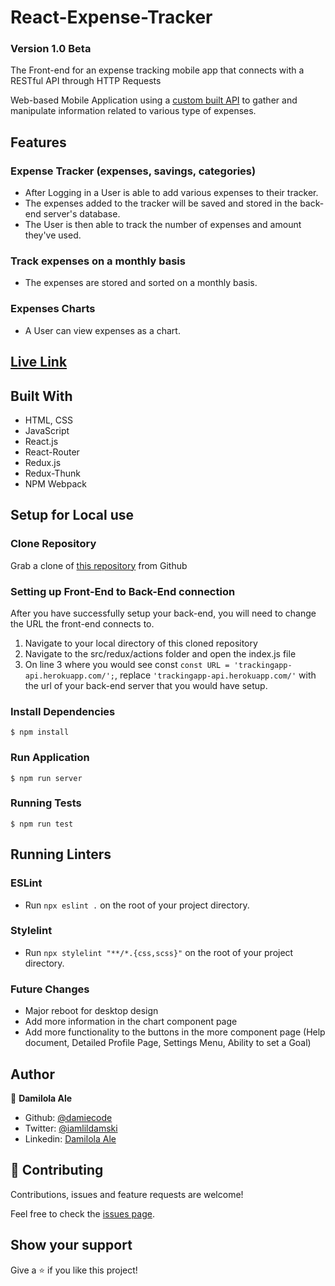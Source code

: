 # React-Expense-Tracker
### Version 1.0 Beta
The Front-end for an expense tracking mobile app that connects with a RESTful API through HTTP Requests

Web-based Mobile Application using a [custom built API](https://github.com/damiecode/TrackingApp-API) to gather and manipulate information related to various type of expenses.

## Features
### Expense Tracker (expenses, savings, categories)
- After Logging in a User is able to add various expenses to their tracker. 
- The expenses added to the tracker will be saved and stored in the back-end server's database.  
- The User is then able to track the number of expenses and amount they've used.
### Track expenses on a monthly basis
- The expenses are stored and sorted on a monthly basis.
### Expenses Charts
- A User can view expenses as a chart.

<!-- ![screenshot](./screenshot.jpg)
![screenshot](./screenshot2.jpg) -->

## [Live Link](https://react-expense-trackers.netlify.app/)

## Built With

- HTML, CSS
- JavaScript
- React.js
- React-Router
- Redux.js
- Redux-Thunk
- NPM Webpack

## Setup for Local use

### Clone Repository

Grab a clone of [this repository](https://github.com/damiecode/react-expense-tracker) from Github

### Setting up Front-End to Back-End connection

After you have successfully setup your back-end, you will need to change the URL the front-end connects to.

1. Navigate to your local directory of this cloned repository
2. Navigate to the src/redux/actions folder and open the index.js file
3. On line 3 where you would see const ```const URL = 'trackingapp-api.herokuapp.com/';```, replace ```'trackingapp-api.herokuapp.com/'``` with the url of your back-end server that you would have setup.

### Install Dependencies

```
$ npm install
```

### Run Application

```
$ npm run server
```

### Running Tests

```
$ npm run test
```

## Running Linters

### ESLint
- Run `npx eslint .` on the root of your project directory.

### Stylelint
- Run `npx stylelint "**/*.{css,scss}"` on the root of your project directory.

### Future Changes
- Major reboot for desktop design
- Add more information in the chart component page
- Add more functionality to the buttons in the more component page
(Help document, Detailed Profile Page, Settings Menu, Ability to set a Goal)

## Author

👤 **Damilola Ale**

- Github: [@damiecode](https://github.com/damiecode)
- Twitter: [@iamlildamski](https://twitter.com/iamlildamski)
- Linkedin: [Damilola Ale](https://www.linkedin.com/in/damiecode/)

## 🤝 Contributing

Contributions, issues and feature requests are welcome!

Feel free to check the [issues page](issues/).

## Show your support

Give a ⭐️ if you like this project!
